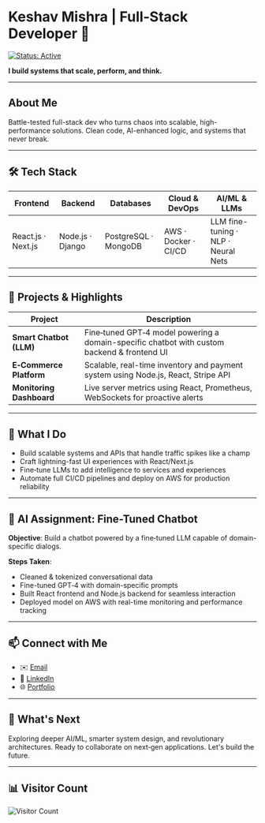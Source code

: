 <!-- Title & Badge -->
# Keshav Mishra | Full‑Stack Developer 🚀  
[![Status: Active](https://img.shields.io/badge/Status-Active-green?style=flat&logo=git&logoColor=white)]()

**I build systems that scale, perform, and think.**

---

## About Me

Battle-tested full-stack dev who turns chaos into scalable, high-performance solutions. Clean code, AI-enhanced logic, and systems that never break.

---

## 🛠️ Tech Stack

| Frontend              | Backend             | Databases           | Cloud & DevOps     | AI/ML & LLMs              |
|-----------------------|---------------------|---------------------|---------------------|----------------------------|
| React.js · Next.js    | Node.js · Django     | PostgreSQL · MongoDB| AWS · Docker · CI/CD| LLM fine-tuning · NLP · Neural Nets |

---

## 🚀 Projects & Highlights

| Project                  | Description |
|--------------------------|-------------|
| **Smart Chatbot (LLM)** | Fine‑tuned GPT‑4 model powering a domain-specific chatbot with custom backend & frontend UI |
| **E‑Commerce Platform**  | Scalable, real-time inventory and payment system using Node.js, React, Stripe API |
| **Monitoring Dashboard** | Live server metrics using React, Prometheus, WebSockets for proactive alerts |

---

## 💼 What I Do

- Build scalable systems and APIs that handle traffic spikes like a champ  
- Craft lightning-fast UI experiences with React/Next.js  
- Fine‑tune LLMs to add intelligence to services and experiences  
- Automate full CI/CD pipelines and deploy on AWS for production reliability

---

## 🎯 AI Assignment: Fine-Tuned Chatbot

**Objective**: Build a chatbot powered by a fine‑tuned LLM capable of domain-specific dialogs.

**Steps Taken**:  
- Cleaned & tokenized conversational data  
- Fine-tuned GPT‑4 with domain-specific prompts  
- Built React frontend and Node.js backend for seamless interaction  
- Deployed model on AWS with real-time monitoring and performance tracking

---

## 📫 Connect with Me

- ✉️ [Email](mailto:keshav0730@gmail.com)  
- 🔗 [LinkedIn](https://www.linkedin.com/in/keshav-k-mishra-b3089b165/)  
- 🌐 [Portfolio](https://keshavx.vercel.app/)<!-- target blank won't render in markdown preview here -->

---

## 🌱 What's Next

Exploring deeper AI/ML, smarter system design, and revolutionary architectures. Ready to collaborate on next‑gen applications. Let's build the future.

---

## 📊 Visitor Count  
![Visitor Count](https://komarev.com/ghpvc/?username=keshavmishra&style=flat-square&color=blue)
